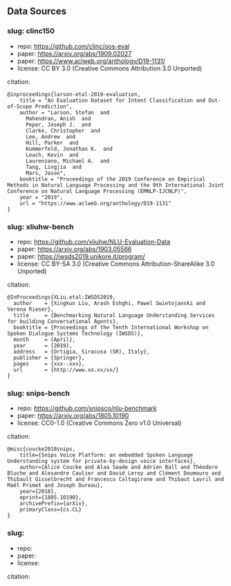 

## Data Sources


### slug: clinc150

* repo: https://github.com/clinc/oos-eval
* paper: https://arxiv.org/abs/1909.02027
* paper: https://www.aclweb.org/anthology/D19-1131/
* license: CC BY 3.0 (Creative Commons Attribution 3.0 Unported)

citation:
```
@inproceedings{larson-etal-2019-evaluation,
    title = "An Evaluation Dataset for Intent Classification and Out-of-Scope Prediction",
    author = "Larson, Stefan  and
      Mahendran, Anish  and
      Peper, Joseph J.  and
      Clarke, Christopher  and
      Lee, Andrew  and
      Hill, Parker  and
      Kummerfeld, Jonathan K.  and
      Leach, Kevin  and
      Laurenzano, Michael A.  and
      Tang, Lingjia  and
      Mars, Jason",
    booktitle = "Proceedings of the 2019 Conference on Empirical Methods in Natural Language Processing and the 9th International Joint Conference on Natural Language Processing (EMNLP-IJCNLP)",
    year = "2019",
    url = "https://www.aclweb.org/anthology/D19-1131"
}
```


### slug: xliuhw-bench

* repo: https://github.com/xliuhw/NLU-Evaluation-Data
* paper: https://arxiv.org/abs/1903.05566
* paper: https://iwsds2019.unikore.it/program/
* license: CC BY-SA 3.0 (Creative Commons Attribution-ShareAlike 3.0 Unported)

citation:
```
@InProceedings{XLiu.etal:IWSDS2019,
  author    = {Xingkun Liu, Arash Eshghi, Pawel Swietojanski and Verena Rieser},
  title     = {Benchmarking Natural Language Understanding Services for building Conversational Agents},
  booktitle = {Proceedings of the Tenth International Workshop on Spoken Dialogue Systems Technology (IWSDS)},
  month     = {April},
  year      = {2019},
  address   = {Ortigia, Siracusa (SR), Italy},
  publisher = {Springer},
  pages     = {xxx--xxx},
  url       = {http://www.xx.xx/xx/}
}
```


### slug: snips-bench

* repo: https://github.com/snipsco/nlu-benchmark
* paper: https://arxiv.org/abs/1805.10190
* license:  CC0-1.0 (Creative Commons Zero v1.0 Universal)

citation:
```
@misc{coucke2018snips,
    title={Snips Voice Platform: an embedded Spoken Language Understanding system for private-by-design voice interfaces},
    author={Alice Coucke and Alaa Saade and Adrien Ball and Théodore Bluche and Alexandre Caulier and David Leroy and Clément Doumouro and Thibault Gisselbrecht and Francesco Caltagirone and Thibaut Lavril and Maël Primet and Joseph Dureau},
    year={2018},
    eprint={1805.10190},
    archivePrefix={arXiv},
    primaryClass={cs.CL}
}
```


### slug:

* repo:
* paper: 
* license: 

citation:
```
```


